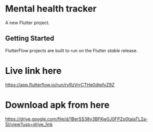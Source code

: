 # Mental health tracker

A new Flutter project.

## Getting Started

FlutterFlow projects are built to run on the Flutter _stable_ release.

# Live link here
https://app.flutterflow.io/run/ryRzVrrCTHe0dtpfvZ9Z

# Download apk from here
https://drive.google.com/file/d/1BerSS38y3BFKw0J0FPZp0taiaTL2a-SI/view?usp=drive_link
